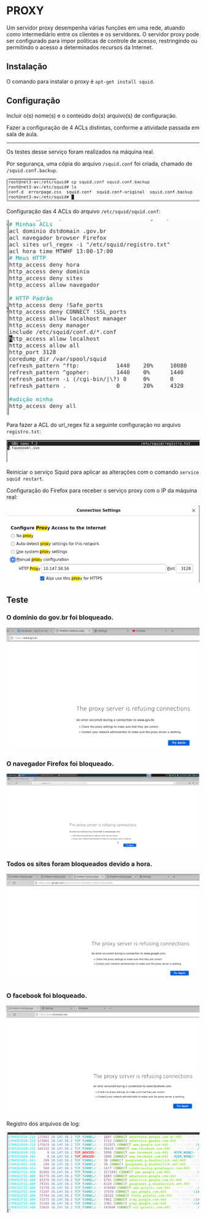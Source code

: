 # PROXY

Um servidor proxy desempenha várias funções em uma rede, atuando como intermediário entre os clientes e os servidores. O servidor proxy pode ser configurado para impor políticas de controle de acesso, restringindo ou permitindo o acesso a determinados recursos da Internet.

## Instalação

O comando para instalar o proxy é `apt-get install squid`.

## Configuração

Incluir o(s) nome(s) e o conteúdo do(s) arquivo(s) de configuração.

Fazer a configuração de 4 ACLs distintas, conforme a atividade passada em sala de aula.

---------------------------------------------------------------------------------------
Os testes desse serviço foram realizados na máquina real.

Por segurança, uma cópia do arquivo `/squid.conf` foi criada, chamado de `/squid.conf.backup`.

![Alt text](backup.png)

Configuração das 4 ACLs do arquivo `/etc/squid/squid.conf`:

![Alt text](acl.png)

Para fazer a ACL do url_regex fiz a seguinte configuração no arquivo `registro.txt`:

![Alt text](registrostxt.png)

Reiniciar o serviço Squid para aplicar as alterações com o comando `service squid restart`.

Configuração do Firefox para receber o serviço proxy com o IP da máquina real:

![Alt text](conf.png)

## Teste

### O domínio do gov.br foi bloqueado.

![Alt text](gov.png)

### O navegador Firefox foi bloqueado.

![Alt text](firefoxbloqueado.png)

### Todos os sites foram bloqueados devido a hora.

![Alt text](hora.png)

### O facebook  foi bloqueado.

![Alt text](face.png)

Registro dos arquivos de log:

![Alt text](log.png)